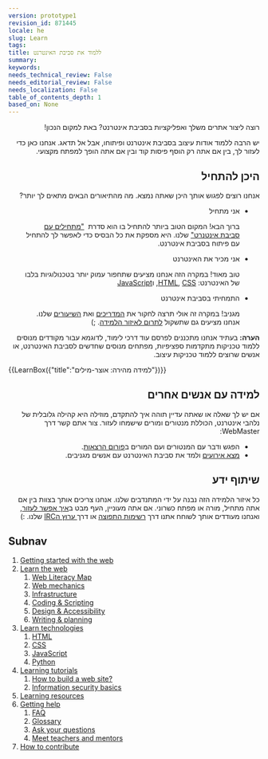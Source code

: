 ```yaml
---
version: prototype1
revision_id: 871445
locale: he
slug: Learn
tags: 
title: ללמוד את סביבת האינטרנט
summary: 
keywords: 
needs_technical_review: False
needs_editorial_review: False
needs_localization: False
table_of_contents_depth: 1
based_on: None
---
```

<div class="summary">
<p style="direction: rtl;">רוצה ליצור אתרים משלך ואפליקציות בסביבת אינטרנט? באת למקום הנכון!</p>
</div>

<p dir="rtl">יש הרבה ללמוד אודות עיצוב בסביבת אינטרנט ופיתוחו, אבל אל תדאג. אנחנו כאן כדי לעזור לך, בין אם אתה רק הוסף פיסות קוד ובין אם אתה הופך למפתח מקצועי.</p>

<h2 id="היכן_להתחיל" style="direction: rtl;">היכן להתחיל</h2>

<p style="direction: rtl;">אנחנו רוצים לפגוש אותך היכן שאתה נמצא. מה מהתיאורים הבאים מתאים לך יותר?</p>

<ul class="card-grid" dir="rtl">
 <li><span>אני מתחיל</span>

  <p style="direction: rtl;">ברוך הבא! המקום הטוב ביותר להתחיל בו הוא סדרת&nbsp;&nbsp;<a href="/en-US/Learn/Getting_started_with_the_web">"מתחילים עם סביבת&nbsp;אינטנרט"</a>&nbsp;שלנו. היא מספקת את כל הבסיס כדי לאפשר לך להתחיל עם פיתוח בסביבת אינטרנט.</p>
 </li>
 <li><span>אני מכיר את האינטרנט</span>
  <p style="direction: rtl;">טוב מאוד! במקרה הזה אנחנו מציעים שתחפור עמוק יותר בטכנולוגיות בלבו של האינטרנט:&nbsp;<a href="/en-US/docs/Learn/HTML">HTML</a>, <a href="/en-US/docs/Learn/CSS">CSS</a>, ו<a href="/en-US/docs/Learn/JavaScript">JavaScript</a></p>
 </li>
 <li><span>התמחיתי בסביבת אינטרנט</span>
  <p>מגניב! במקרה זה אולי תרצה לחקור את&nbsp;<a href="/en-US/docs/Web/Guide">המדריכים</a>&nbsp;ואת <a href="/en-US/docs/Web/Tutorials">השיעורים</a>&nbsp;שלנו. אנחנו מציעים גם&nbsp;שתשקול&nbsp;<a href="/en-US/Learn/How_to_contribute">לתרום לאיזור הלמידה</a>. ;)</p>
 </li>
</ul>

<div class="note">
<p style="direction: rtl;"><strong>הערה:</strong>&nbsp;בעתיד אנחנו מתכננים לפרסם עוד דרכי לימוד, לדוגמא עבור מקודדים מנוסים ללמוד טכניקות מתקדמות ספציפיות, מפתחים מנוסים שחדשים לסביבת האינטרנט, או אנשים שרוצים ללמוד טכניקות עיצוב.</p>
</div>

<p>{{LearnBox({"title":"למידה מהירה: אוצר-מילים"})}}</p>

<h2 id="Learning_with_other_people" style="direction: rtl;">למידה עם אנשים אחרים</h2>

<p style="direction: rtl;">אם יש לך שאלה או שאתה עדיין תוהה איך להתקדם, מוזילה היא קהילה גלובלית של נלהבי אינטרנט, הכוללת מנטורים ומורים שישמחו לעזור. צור אתם קשר דרך WebMaster:</p>

<ul dir="rtl">
 <li>הפגש ודבר עם המנטורים ועם המורים ב<a href="http://discourse.webmaker.org/" rel="external">פורום הרצאות</a>.</li>
 <li><a href="https://events.webmaker.org/">מצא אירועים</a>&nbsp;ולמד את סביבת האינטרנט עם אנשים מגניבים.</li>
</ul>

<h2 id="Sharing_knowledge" style="direction: rtl;">שיתוף ידע</h2>

<p style="direction: rtl;">כל איזור הלמידה הזה נבנה על ידי המתנדבים שלנו. אנחנו צריכים אותך בצוות בין אם אתה מתחיל, מורה או מפתח&nbsp;כשרוני. אם אתה מעוניין, העף מבט ב<a href="/he/Learn/How_to_contribute">איך אפשר לעזור</a>, ואנחנו מעודדים אותך לשוחח אתנו דרך&nbsp;<a href="/en-US/docs/MDN/Community#Join_our_mailing_lists">רשימות התפוצה</a>&nbsp;או דרך<a href="/en-US/docs/MDN/Community#Get_into_IRC">&nbsp;ערוץ הIRC</a>&nbsp;שלנו. :)</p>

<h2 id="Subnav">Subnav</h2>

<ol>
 <li><a href="/en-US/Learn/Getting_started_with_the_web">Getting started with the web</a></li>
 <li><a href="/en-US/Learn/Skills">Learn the web</a>
  <ol>
   <li><a href="https://webmaker.org/en-US/literacy" rel="external">Web Literacy Map</a></li>
   <li><a href="/en-US/Learn/Web_Mechanics">Web mechanics</a></li>
   <li><a href="/en-US/Learn/Infrastructure">Infrastructure</a></li>
   <li><a href="/en-US/Learn/Coding-Scripting">Coding &amp; Scripting</a></li>
   <li><a href="/en-US/Learn/Design_and_Accessibility">Design &amp; Accessibility</a></li>
   <li><a href="/en-US/Learn/Composing_for_the_web">Writing &amp; planning</a></li>
  </ol>
 </li>
 <li><a href="#">Learn technologies</a>
  <ol>
   <li><a href="/en-US/Learn/HTML">HTML</a></li>
   <li><a href="/en-US/Learn/CSS">CSS</a></li>
   <li><a href="/en-US/Learn/JavaScript">JavaScript</a></li>
   <li><a href="/en-US/Learn/Python">Python</a></li>
  </ol>
 </li>
 <li><a href="/en-US/Learn/tutorial">Learning tutorials</a>
  <ol>
   <li><a href="/en-US/Learn/tutorial/How_to_build_a_web_site">How to build a web site?</a></li>
   <li><a href="/en-US/Learn/tutorial/Information_Security_Basics">Information security basics</a></li>
  </ol>
 </li>
 <li><a href="http://weblitmapper.webmakerprototypes.org/">Learning resources</a></li>
 <li><a href="/en-US/Learn/help">Getting help</a>
  <ol>
   <li><a href="/en-US/Learn/FAQ">FAQ</a></li>
   <li><a href="/en-US/docs/Glossary">Glossary</a></li>
   <li><a href="http://discourse.webmakerprototypes.org/" rel="external">Ask your questions</a></li>
   <li><a href="https://events.webmaker.org/" rel="external">Meet teachers and mentors</a></li>
  </ol>
 </li>
 <li><a href="/en-US/Learn/How_to_contribute">How to contribute</a></li>
</ol>

